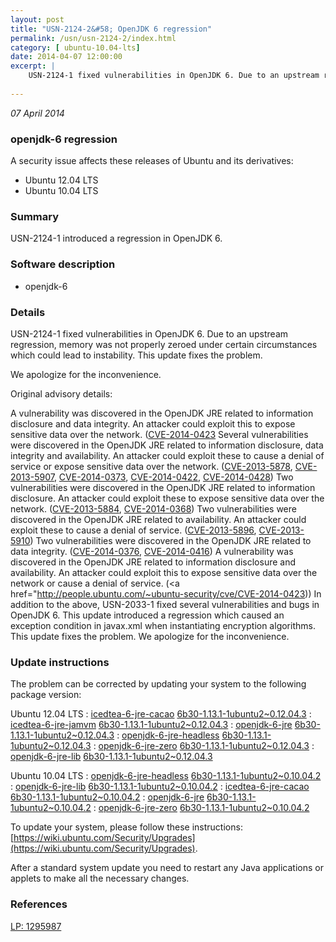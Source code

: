 ```yaml
---
layout: post
title: "USN-2124-2&#58; OpenJDK 6 regression"
permalink: /usn/usn-2124-2/index.html
category: [ ubuntu-10.04-lts]
date: 2014-04-07 12:00:00
excerpt: |
    USN-2124-1 fixed vulnerabilities in OpenJDK 6. Due to an upstream regression, memory was not properly zeroed under certain circumstances which could lead to instability. This update fixes the problem.
    
--- 
```

 
 

*07 April 2014*

### openjdk-6 regression

A security issue affects these releases of Ubuntu and its derivatives:

* Ubuntu 12.04 LTS
* Ubuntu 10.04 LTS

### Summary

USN-2124-1 introduced a regression in OpenJDK 6. 

### Software description

* openjdk-6 

### Details

USN-2124-1 fixed vulnerabilities in OpenJDK 6. Due to an upstream regression, memory was not properly zeroed under certain circumstances which could lead to instability. This update fixes the problem.

We apologize for the inconvenience.

Original advisory details:

 A vulnerability was discovered in the OpenJDK JRE related to information disclosure and data integrity. An attacker could exploit this to expose sensitive data over the network. ([CVE-2014-0423](http://people.ubuntu.com/~ubuntu-security/cve/CVE-2014-0411">CVE-2014-0411</a>) Several vulnerabilities were discovered in the OpenJDK JRE related to information disclosure, data integrity and availability. An attacker could exploit these to cause a denial of service or expose sensitive data over the network. (<a href="http://people.ubuntu.com/~ubuntu-security/cve/CVE-2013-5878">CVE-2013-5878</a>, <a href="http://people.ubuntu.com/~ubuntu-security/cve/CVE-2013-5907">CVE-2013-5907</a>, <a href="http://people.ubuntu.com/~ubuntu-security/cve/CVE-2014-0373">CVE-2014-0373</a>, <a href="http://people.ubuntu.com/~ubuntu-security/cve/CVE-2014-0422">CVE-2014-0422</a>, <a href="http://people.ubuntu.com/~ubuntu-security/cve/CVE-2014-0428">CVE-2014-0428</a>) Two vulnerabilities were discovered in the OpenJDK JRE related to information disclosure. An attacker could exploit these to expose sensitive data over the network. (<a href="http://people.ubuntu.com/~ubuntu-security/cve/CVE-2013-5884">CVE-2013-5884</a>, <a href="http://people.ubuntu.com/~ubuntu-security/cve/CVE-2014-0368">CVE-2014-0368</a>) Two vulnerabilities were discovered in the OpenJDK JRE related to availability. An attacker could exploit these to cause a denial of service. (<a href="http://people.ubuntu.com/~ubuntu-security/cve/CVE-2013-5896">CVE-2013-5896</a>, <a href="http://people.ubuntu.com/~ubuntu-security/cve/CVE-2013-5910">CVE-2013-5910</a>) Two vulnerabilities were discovered in the OpenJDK JRE related to data integrity. (<a href="http://people.ubuntu.com/~ubuntu-security/cve/CVE-2014-0376">CVE-2014-0376</a>, <a href="http://people.ubuntu.com/~ubuntu-security/cve/CVE-2014-0416">CVE-2014-0416</a>) A vulnerability was discovered in the OpenJDK JRE related to information disclosure and availability. An attacker could exploit this to expose sensitive data over the network or cause a denial of service. (<a href="http://people.ubuntu.com/~ubuntu-security/cve/CVE-2014-0423)) In addition to the above, USN-2033-1 fixed several vulnerabilities and bugs in OpenJDK 6. This update introduced a regression which caused an exception condition in javax.xml when instantiating encryption algorithms. This update fixes the problem. We apologize for the inconvenience. 

### Update instructions

The problem can be corrected by updating your system to the following package version:

Ubuntu 12.04 LTS
 : [icedtea-6-jre-cacao](https://launchpad.net/ubuntu/+source/openjdk-6) <span> [6b30-1.13.1-1ubuntu2~0.12.04.3](https://launchpad.net/ubuntu/+source/openjdk-6/6b30-1.13.1-1ubuntu2~0.12.04.3) </span> 
 : [icedtea-6-jre-jamvm](https://launchpad.net/ubuntu/+source/openjdk-6) <span> [6b30-1.13.1-1ubuntu2~0.12.04.3](https://launchpad.net/ubuntu/+source/openjdk-6/6b30-1.13.1-1ubuntu2~0.12.04.3) </span> 
 : [openjdk-6-jre](https://launchpad.net/ubuntu/+source/openjdk-6) <span> [6b30-1.13.1-1ubuntu2~0.12.04.3](https://launchpad.net/ubuntu/+source/openjdk-6/6b30-1.13.1-1ubuntu2~0.12.04.3) </span> 
 : [openjdk-6-jre-headless](https://launchpad.net/ubuntu/+source/openjdk-6) <span> [6b30-1.13.1-1ubuntu2~0.12.04.3](https://launchpad.net/ubuntu/+source/openjdk-6/6b30-1.13.1-1ubuntu2~0.12.04.3) </span> 
 : [openjdk-6-jre-zero](https://launchpad.net/ubuntu/+source/openjdk-6) <span> [6b30-1.13.1-1ubuntu2~0.12.04.3](https://launchpad.net/ubuntu/+source/openjdk-6/6b30-1.13.1-1ubuntu2~0.12.04.3) </span> 
 : [openjdk-6-jre-lib](https://launchpad.net/ubuntu/+source/openjdk-6) <span> [6b30-1.13.1-1ubuntu2~0.12.04.3](https://launchpad.net/ubuntu/+source/openjdk-6/6b30-1.13.1-1ubuntu2~0.12.04.3) </span> 

Ubuntu 10.04 LTS
 : [openjdk-6-jre-headless](https://launchpad.net/ubuntu/+source/openjdk-6) <span> [6b30-1.13.1-1ubuntu2~0.10.04.2](https://launchpad.net/ubuntu/+source/openjdk-6/6b30-1.13.1-1ubuntu2~0.10.04.2) </span> 
 : [openjdk-6-jre-lib](https://launchpad.net/ubuntu/+source/openjdk-6) <span> [6b30-1.13.1-1ubuntu2~0.10.04.2](https://launchpad.net/ubuntu/+source/openjdk-6/6b30-1.13.1-1ubuntu2~0.10.04.2) </span> 
 : [icedtea-6-jre-cacao](https://launchpad.net/ubuntu/+source/openjdk-6) <span> [6b30-1.13.1-1ubuntu2~0.10.04.2](https://launchpad.net/ubuntu/+source/openjdk-6/6b30-1.13.1-1ubuntu2~0.10.04.2) </span> 
 : [openjdk-6-jre](https://launchpad.net/ubuntu/+source/openjdk-6) <span> [6b30-1.13.1-1ubuntu2~0.10.04.2](https://launchpad.net/ubuntu/+source/openjdk-6/6b30-1.13.1-1ubuntu2~0.10.04.2) </span> 
 : [openjdk-6-jre-zero](https://launchpad.net/ubuntu/+source/openjdk-6) <span> [6b30-1.13.1-1ubuntu2~0.10.04.2](https://launchpad.net/ubuntu/+source/openjdk-6/6b30-1.13.1-1ubuntu2~0.10.04.2) </span> 

To update your system, please follow these instructions: [https://wiki.ubuntu.com/Security/Upgrades](https://wiki.ubuntu.com/Security/Upgrades).

After a standard system update you need to restart any Java applications or applets to make all the necessary changes. 

### References

 
 [LP: 1295987](https://launchpad.net/bugs/1295987)
 

